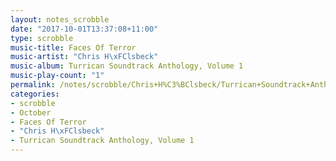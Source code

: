 ```yaml
---
layout: notes_scrobble
date: "2017-10-01T13:37:08+11:00"
type: scrobble
music-title: Faces Of Terror
music-artist: "Chris H\xFClsbeck"
music-album: Turrican Soundtrack Anthology, Volume 1
music-play-count: "1"
permalink: /notes/scrobble/Chris+H%C3%BClsbeck/Turrican+Soundtrack+Anthology%2C+Volume+1/ea17360d071a8134462bb5b47c8139cd8a530c3b.html
categories:
- scrobble
- October
- Faces Of Terror
- "Chris H\xFClsbeck"
- Turrican Soundtrack Anthology, Volume 1
---
```

